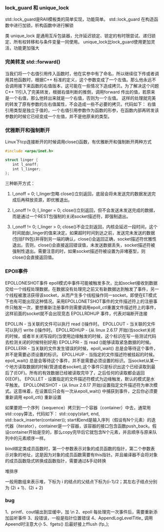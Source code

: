 

### lock_guard 和 unique_lock
std::lock_guard是RAII模板类的简单实现，功能简单。
std::lock_guard 在构造函数中进行加锁，析构函数中进行解锁

类 unique_lock 是通用互斥包装器，允许延迟锁定、锁定的有时限尝试、递归锁定、所有权转移和与条件变量一同使用。
unique_lock比lock_guard使用更加灵活，功能更加强大

### 完美转发 std::forward()
当我们将一个右值引用传入函数时，他在实参中有了命名，所以继续往下传或者调用其他函数时，根据C++ 标准的定义，这个参数变成了一个左值。那么他永远不会调用接下来函数的右值版本，这可能在一些情况下造成拷贝。为了解决这个问题 C++ 11引入了完美转发，根据右值判断的推倒，调用forward 传出的值，若原来是一个右值，那么他转出来就是一个右值，否则为一个左值。
这样的处理就完美的转发了原有参数的左右值属性，不会造成一些不必要的拷贝。代码如下：
右值引用类型是独立于值的，一个右值引用参数作为函数的形参，在函数内部再转发该参数的时候它已经变成一个左值，并不是他原来的类型。

### 优雅断开和强制断开
Linux下tcp连接断开的时候调用close()函数，有优雅断开和强制断开两种方式
```C
#include <arpa/inet.h>

struct linger {
　　int l_onoff;
　　int l_linger;
};
```
三种断开方式：
1. l_onoff = 0; l_linger忽略
close()立刻返回，底层会将未发送完的数据发送完成后再释放资源，即优雅退出。

2. l_onoff != 0; l_linger = 0;
close()立刻返回，但不会发送未发送完成的数据，而是通过一个REST包强制的关闭socket描述符，即强制退出。

3. l_onoff != 0; l_linger > 0;
close()不会立刻返回，内核会延迟一段时间，这个时间就由l_linger的值来决定。如果超时时间到达之前，发送完未发送的数据(包括FIN包)并得到另一端的确认，close()会返回正确，socket描述符优雅性退出。否则，close()会直接返回错误值，未发送数据丢失，socket描述符被强制性退出。需要注意的时，如果socket描述符被设置为非堵塞型，则close()会直接返回值。

###  EPOll事件
EPOLLONESHOT事件
epoll模式中事件可能被触发多次，比如socket接收到数据交给一个线程处理数据，在数据没有处理完之前又有新数据达到触发了事件，另一个线程被激活获得该socket，从而产生多个线程操作同一socket，即使在ET模式下也有可能出现这种情况。采用EPOLLONETSHOT事件的文件描述符上的注册事件只触发一次，要想重新注册事件则需要调用epoll_ctl重置文件描述符上的事件，这样前面的socket就不会出现竞态
EPOLLRDHUP 事件，代表对端断开连接

EPOLLIN - 当关联的文件可以执行 read ()操作时。
EPOLLOUT - 当关联的文件可以执行 write ()操作时。
EPOLLRDHUP - (从 linux 2.6.17 开始)当socket关闭的时候，或者半关闭写段的(当使用边缘触发的时候，这个标识在写一些测试代码去检测关闭的时候特别好用)
EPOLLPRI - 当 read ()能够读取紧急数据的时候。
EPOLLERR - 当关联的文件发生错误的时候，epoll_wait() 总是会等待这个事件，并不是需要必须设置的标识。
EPOLLHUP - 当指定的文件描述符被挂起的时候。epoll_wait() 总是会等待这个事件，并不是需要必须设置的标识。当socket从某一个地方读取数据的时候(管道或者socket),这个事件只是标识出这个已经读取到最后了(EOF)。所有的有效数据已经被读取完毕了，之后任何的读取都会返回0(EOF)。
EPOLLET - 设置指定的文件描述符模式为边缘触发，默认的模式是水平触发。
EPOLLONESHOT - (从 linux 2.6.17 开始)设置指定文件描述符为单次模式。这意味着，在设置后只会有一次从epoll_wait() 中捕获到事件，之后你必须要重新调用 epoll_ctl() 重新设置


如果要把一个序列（sequence）拷贝到一个容器（container）中去，通常用std::copy算法，代码如下：
std::copy(start, end, std::back_inserter(container));
start和end是输入序列（假设有N个元素）的迭代器（iterator），container是一个容器，该容器的接口包含函数push_back。假设container开始是空的，那么copy完毕后它就包含N个元素，并且顺序与原来队列中的元素顺序一样。

bind绑定类成员函数时，第一个参数表示对象的成员函数的指针，第二个参数表示对象的地址，这是因为对象的成员函数需要有this指针。并且编译器不会将对象的成员函数隐式转换成函数指针，需要通过&手动转换


堆排序

一般用数组来表示堆，下标为 i 的结点的父结点下标为(i-1)/2；其左右子结点分别为 (2i + 1)、(2i + 2)

### bug

1、printf、cout输出到显缓中，加 \n
2、epoll 每处理完一次事件后，需要重新添加监听事件
3、段错误，一般是指针位置错误
4、AppendLogLevelTitle_ 调用Apeend时注意大小
5、fgets() 后最好接上fflush (fp_);
